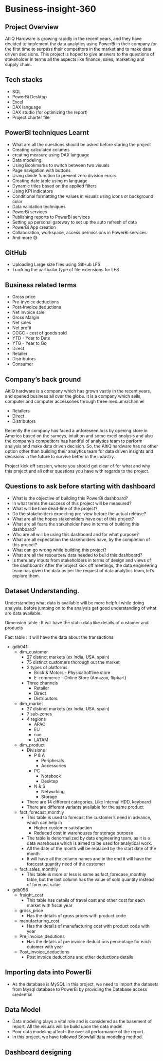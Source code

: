 # Business-insight-360
## Project Overview
AtliQ Hardware is growing rapidly in the recent years, and they have decided to implement the data analytics using PowerBi in their company for the first time to surpass their competitors in the market and to make data driven decisions. This project is hoped to give answers to the questions of stakeholder in terms all the aspects like finance, sales, marketing and supply chain.
## Tech stacks
+ SQL
+ PowerBi Desktop
+ Excel
+ DAX language
+ DAX studio (for optimizing the report)
+ Project charter file
## PowerBI techniques Learnt
+ What are all the questions should be asked before staring the project
+ Creating calculated columns
+ creating measure using DAX language
+ Data modeling
+ Using Bookmarks to switch between two visuals
+ Page navigation with buttons
+ Using divide function to prevent zero division errors
+ Creating date table using m language
+ Dynamic titles based on the applied filters
+ Using KPI indicators
+ Conditional formatting the values in visuals using icons or background color
+ Data validation techniques
+ PowerBi services
+ Publishing reports to PowerBi services
+ Setting up personal gateway to set up the auto refresh of data
+ PowerBi App creation
+ Collaboration, workspace, access permissions in PowerBi services
+ And more 😅
## GitHub
+ Uploading Large size files using GitHub LFS
+ Tracking the particular type of file extensions for LFS
## Business related terms
+ Gross price
+ Pre-invoice deductions
+ Post-Invoice deductions
+ Net Invoice sale
+ Gross Margin
+ Net sales
+ Net profit
+ COGC - cost of goods sold
+ YTD - Year to Date
+ YTG - Year to Go
+ Direct
+ Retailer
+ Distributors
+ Consumer
## Company’s back ground
AltiQ hardware is a company which has grown vastly in the recent years, and opened business all over the globe. It is a company which sells, computer and computer accessories through three mediums/channel

+ Retailers
+ Direct
+ Distributors
  
Recently the company has faced a unforeseen loss by opening store in America based on the surveys, intuition and some excel analysis and also the company’s competitors has handful of analytics team to perform analysis and make data driven decision. So, the AltiQ hardware has no other option other than building their analytics team for data driven insights and decisions in the future to survive better in the industry.

Project kick off session, where you should get clear of for what and why this project and all other questions you have with regards to the project.
## Questions to ask before starting with dashboard
+ What is the objective of building this PowerBi dashboard?
+ In what terms the success of this project will be measured?
+ What will be time dead-line of the project?
+ Do the stakeholders expecting pre-view before the actual release?
+ What are all the hopes stakeholders have out of this project?
+ What are all fears the stakeholder have in terms of building this dashboard?
+ Who are all will be using this dashboard and for what purpose?
+ What are all expectation the stakeholders have, by the completion of this project?
+ What can go wrong while building this project?
+ What are all the resources/ data needed to build this dashboard?
+ Is there any inputs from stakeholders in terms of design and views of the dashboard?
After the project kick off meetings, the data engineering team has given the data as per the request of data analytics team, let’s explore them.
## Dataset Understanding.
Understanding what data is available will be more helpful while doing analysis. before jumping on to the analysis get good understanding of what are data available.

Dimension table : It will have the static data like details of customer and products

Fact table : It will have the data about the transactions
- gdb041:
  - dim_customer
    - 27 distinct markets (ex India, USA, spain)
    - 75 distinct customers thorough out the market
    - 2 types of platforms
      - Brick & Motors - Physical/offline store
      - E-commerce - Online Store (Amazon, flipkart)
    - Three channels
      - Retailer
      - Direct
      - Distributors
  - dim_market
    - 27 distinct markets (ex India, USA, spain)
    - 7 sub-zones
    - 4 regions
      - APAC
      - EU
      - nan
      - LATAM
  - dim_product
    - Divisions
      - P & A
        - Peripherals
        - Accessories
      - PC
        - Notebook
        - Desktop
      - N & S
        - Networking
        - Storage
    - There are 14 different categories, Like Internal HDD, keyboard
    - There are different variants available for the same product
  - fact_forecast_monthly
    - This table is used to forecast the customer’s need in advance, which can help in
      - Higher customer satisfaction
      - Reduced cost in warehouses for storage purpose
    - The table is denormalized by data engineering team, as it is a data warehouse which is aimed to be used for analytical work.
    - All the date of the month will be replaced by the start date of the month
    - It will have all the column names and in the end it will have the forecast quantity need of the customer
  - fact_sales_monthly
    - This table is more or less is same as fact_forecase_monthly table, but the last column has the value of sold quantity instead of forecast value.
- gdb056
  - freight_cost
    - This table has details of travel cost and other cost for each market with fiscal year
  - gross_price
    - Has the details of gross prices with product code
  - manufacturing_cost
    - Has the details of manufacturing cost with product code with year
  - Pre_invoice_dedutions
    - Has the details of pre invoice deductions percentage for each cutomer with year
  - Post_invoice_deductions
    - Post invoice deductions and other deductions details
## Importing data into PowerBi
+ As the database is MySQL in this project, we need to import the datasets from Mysql database to PowerBi by providing the Database access credential
## Data Model
+ Data modeling plays a vital role and is considered as the basement of report. All the visuals will be build upon the data model.
+ Poor data modeling affects the over all performance of the report.
+ In this project, we have followed Snowfall data modeling method.
## Dashboard designing




